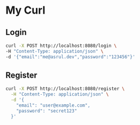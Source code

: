 My Curl
====

## Login
```bash
curl -X POST http://localhost:8080/login \
-H "Content-Type: application/json" \
-d '{"email":"me@asrul.dev","password":"123456"}'
```

## Register
```bash
curl -X POST http://localhost:8080/register \
  -H "Content-Type: application/json" \
  -d '{
    "email": "user@example.com",
    "password": "secret123"
  }'
  ```